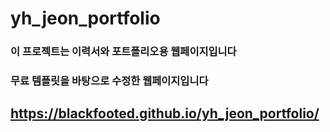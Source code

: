 # yh_jeon_portfolio
### 이 프로젝트는 이력서와 포트폴리오용 웹페이지입니다
### 무료 템플릿을 바탕으로 수정한 웹페이지입니다
## https://blackfooted.github.io/yh_jeon_portfolio/
